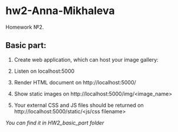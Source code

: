 # hw2-Anna-Mikhaleva
Homework №2.

## Basic part:
1. Create web application, which can host your image gallery:

1. Listen on localhost:5000

1. Render HTML document on http://localhost:5000/

1. Show static images on http://localhost:5000/img/<image_name>

1. Your external CSS and JS files should be returned on http://localhost:5000/static/<js/css filename>

_You can find it in HW2_basic_part folder_
